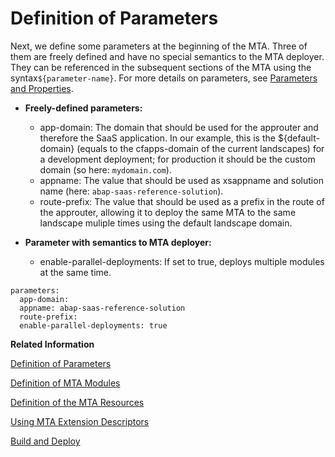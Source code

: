 <!-- loio06c0c9b8036046ef963621aafc44af98 -->

# Definition of Parameters

Next, we define some parameters at the beginning of the MTA. Three of them are freely defined and have no special semantics to the MTA deployer. They can be referenced in the subsequent sections of the MTA using the syntax`${parameter-name}`. For more details on parameters, see [Parameters and Properties](https://help.sap.com/viewer/65de2977205c403bbc107264b8eccf4b/Cloud/en-US/490c8f71e2b74bc0a59302cada66117c.html).

-   **Freely-defined parameters:**
    -   app-domain: The domain that should be used for the approuter and therefore the SaaS application. In our example, this is the $\{default-domain\} \(equals to the cfapps-domain of the current landscapes\) for a development deployment; for production it should be the custom domain \(so here: `mydomain.com`\).
    -   appname: The value that should be used as xsappname and solution name \(here: `abap-saas-reference-solution`\).
    -   route-prefix: The value that should be used as a prefix in the route of the approuter, allowing it to deploy the same MTA to the same landscape muliple times using the default landscape domain.

-   **Parameter with semantics to MTA deployer:**
    -   enable-parallel-deployments: If set to true, deploys multiple modules at the same time.


```
parameters:
  app-domain:
  appname: abap-saas-reference-solution
  route-prefix:
  enable-parallel-deployments: true

```

**Related Information**  


[Definition of Parameters](definition-of-parameters-06c0c9b.md)

[Definition of MTA Modules](definition-of-mta-modules-af521ff.md)

[Definition of the MTA Resources](definition-of-the-mta-resources-1764436.md)

[Using MTA Extension Descriptors](using-mta-extension-descriptors-383f3a3.md)

[Build and Deploy](build-and-deploy-faf5106.md)

